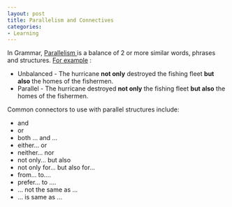 ```yaml
---
layout: post
title: Parallelism and Connectives
categories:
- Learning
---
```



In Grammar, [Parallelism ](http://en.wikipedia.org/wiki/Parallelism_(grammar))is a balance of 2 or more similar words, phrases and structures. [For example](http://leo.stcloudstate.edu/grammar/parallelism.html) : 

- Unbalanced - The hurricane **not only** destroyed the fishing fleet **but also** the homes of the fishermen.
- Parallel - The hurricane destroyed **not only** the fishing fleet **but also** the homes of the fishermen.

Common connectors to use with parallel structures include:

- and
- or
- both ... and ...
- either... or
- neither... nor
- not only... but also
- not only for... but also for...
- from... to....
- prefer... to ....
- ... not the same as ...
- ... is same as ...
